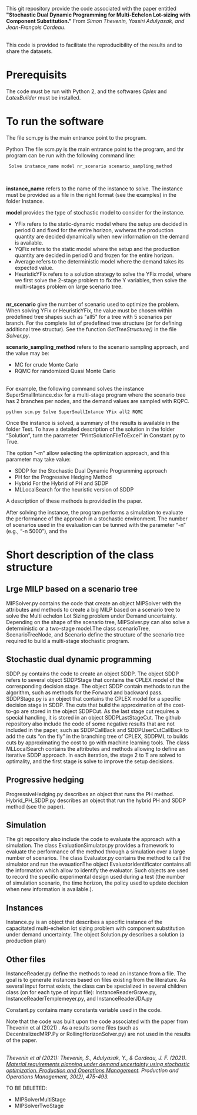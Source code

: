 This git repository provide the code associated with the paper entitled
<strong>"Stochastic Dual Dynamic Programming for Multi-Echelon Lot-sizing with Component Substitution."</strong> 
From  <em>Simon Thevenin, Yossiri Adulyasak, and Jean-François Cordeau</em>. 

<br/>
This code is provided to facilitate the reproducibility of the results and to share the datasets. 

<h1> Prerequisits </h1>

The code must be run with Python 2, and the softwares <em>Cplex</em> and <em>LatexBuilder</em> must be installed.



<h1> To run the software </h1>

The file scm.py is the main entrance point to the program. 


Python 
The file scm.py is the main entrance point to the program, and thr program can be run with the following command line:
<br/>
<pre><code> Solve instance_name model nr_scenario scenario_sampling_method </code></pre>
 <br/>

<strong>instance_name</strong> refers to the name of the instance to solve. The instance must be provided as a file in the right format (see the examples) in the folder Instance.  

<strong>model</strong> provides the type of stochastic model to consider for the instance. 
-	YFix refers to the static-dynamic model where the setup are decided in period 0 and fixed for the entire horizon, wwheras the production quantity are decided dynamically when new information on the demand is available.
-	YQFix refers to the static model where the setup and the production quantity are decided in period 0 and frozen for the entire horizon.
-	Average refers to the deterministic model where the demand takes its expected value. 
-	HeuristicYFix refers to a solution strategy to solve the YFix model, where we first solve the 2-stage problem to fix the Y variables, then solve the multi-stages problem on large scenario tree.

<br/>
<strong>nr_scenario</strong>  give the number of scenario used to optimize the problem. When solving YFix or HeuristicYFix, the value must be chosen within predefined tree shapes such as "all5" for a tree with 5 scenarios per branch. For the complete list of predefined tree structure (or for defining additional tree structur). See the function <em>GetTreeStructure()</em> in the file <em>Solver.py</em>.

<strong>scenario_sampling_method</strong> refers to the scenario sampling approach, and the value may be: 
-	MC for crude Monte Carlo
-	RQMC for randomized Quasi Monte Carlo
<br/>
For example, the following command solves the instance SuperSmallIntance.xlsx for a multi-stage program where the scenario tree has 2 branches per nodes, and the demand values are sampled with RQPC. 
<pre><code>python scm.py Solve SuperSmallIntance YFix all2 RQMC </code></pre>
Once the instance is solved, a summary of the results is available in the folder Test. To have a detailed description of the solution in the folder “Solution”, turn the parameter “PrintSolutionFileToExcel” in Constant.py to True.


The option “-m” allow selecting the optimization approach, and this parameter may take value: 
-	SDDP for the Stochastic Dual Dynamic Programming approach
-	PH for the Progressive Hedging Method
-	Hybrid For the Hybrid of PH and SDDP
-	MLLocalSearch for the heuristic version of SDDP

A description of these methods is provided in the paper. 


After solving the instance, the program performs a simulation to evaluate the performance of the approach in a stochastic environment. The number of scenarios used in the evaluation can be tunned with the parameter “-n” (e.g., “-n 5000”), and the 

	

<h1> Short description of the class structure </h1>

<h2> Lrge MILP based on a scenario tree  </h2>

MIPSolver.py contains the code that create an object MIPSolver with the attributes and methods to create a big MILP based on a scenario tree to solve the Multi echelon Lot Sizing problem under Demand uncertainty. Depending on the shape of the scenario tree, MIPSolver.py can also solve a deterministic or a two-stage model.The class scenarioTree, ScenarioTreeNode, and Scenario define the structure of the scenario tree required to build a multi-stage stochastic program.

<h2> Stochastic dual dynamic programming  </h2>
SDDP.py contains the code to create an object SDDP. The object SDDP refers to several object SDDPStage that contains the CPLEX model of the corresponding decision stage. The object SDDP contain methods to run the algorithm, such as methods for the Forward and backward pass. SDDPStage.py is an object that contains the CPLEX model for a specific decision stage in SDDP.  The cuts that build the approximation of the cost-to-go are stored in the object SDDPCut. As the last stage cut requires a special handling, it is stored in an object SDDPLastStageCut. The github repository also include the code of some negative results that are not included in the paper, such as SDDPCallBack and SDDPUserCutCallBack to add the cuts “on the fly” in the branching tree of CPLEX, SDDPML to builds cuts by approximating the cost to go with machine learning tools.
The class MLLocalSearch contains the attributes and methods allowing to define an iterative SDDP approach. In each iteration, the stage 2 to T are solved to optimality, and the first stage is solve to improve the setup decisions.

<h2> Progressive hedging  </h2>
ProgressiveHedging.py describes an object that runs the PH method. Hybrid_PH_SDDP.py describes an object that run the hybrid PH and SDDP method (see the paper).

<h2> Simulation </h2>
The git repository also include the code to evaluate the approach with a simulation. The class EvaluationSimulator.py provides a framework to evaluate the performance of the method through a simulation over a large number of scenarios. The class Evaluator.py contains the method to call the simulator and run the evauationThe object EvaluatorIdentificator contains all the information which allow to identify the evaluator. Such objects are used to record the specific experimental design used during a test (the number of simulation scenario, the time horizon, the policy used to update decision when new information is available.).

<h2> Instances </h2>
Instance.py is an object that describes a specific instance of the capacitated multi-echelon lot sizing problem with component substitution under demand uncertainty. The object Solution.py describes a solution (a production plan)


<h2> Other files </h2>
InstanceReader.py define the methods to read an instance from a file. The goal is to generate instances based  on files existing from the literature. As several input format exists, the class can be specialized in several children class (on for each type of input file): InstanceReaderGrave.py, InstanceReaderTemplemeyer.py, and InstanceReaderJDA.py
	
Constant.py contains many constants variable used in the code.

Note that the code was built upon the code associated with the paper from Thevenin et al (2021) . 
As a results some files (such as DecentralizedMRP.Py or RollingHorizonSolver.py) are not used in the results of the paper.
<br/>
<br/>

<em>Thevenin et al (2021): Thevenin, S., Adulyasak, Y., & Cordeau, J. F. (2021). <a href="[http://www.google.com](https://onlinelibrary.wiley.com/doi/10.1111/poms.13277)" title="Material requirements planning under demand uncertainty using stochastic optimization. Production and Operations Management">Material requirements planning under demand uncertainty using stochastic optimization. Production and Operations Management</a>. Production and Operations Management, 30(2), 475-493.</em>

TO BE DELETED: 
-	MIPSolverMultiStage
-	MIPSolverTwoStage


